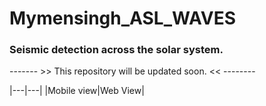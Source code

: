# Mymensingh_ASL_WAVES
### Seismic detection across the solar system.
------- >>  This repository will be updated soon. << --------


|---|---|
|Mobile view|Web View|
